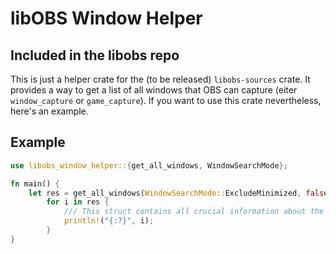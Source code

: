 # libOBS Window Helper

## Included in the libobs repo
This is just a helper crate for the (to be released) `libobs-sources` crate. It provides a way to get a list of all windows that OBS can capture (eiter `window_capture` or `game_capture`). If you want to use this crate nevertheless, here's an example.

## Example

```rust
use libobs_window_helper::{get_all_windows, WindowSearchMode};

fn main() {
    let res = get_all_windows(WindowSearchMode::ExcludeMinimized, false).unwrap();
        for i in res {
            /// This struct contains all crucial information about the window like title, class name, obs_id etc.
            println!("{:?}", i);
        }
}
```
